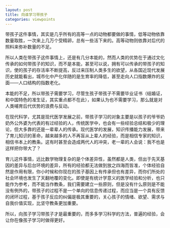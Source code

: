 ```yaml
---
layout: post
title: 向谁学习带孩子
categories: viewpoints
---
```

带孩子这件事情，其实是几乎所有的高等一点的动物都要做的事情，低等动物依靠数量取胜，一次来上几万个受精卵，总有一些活下来的。高等动物则依靠对后代的照料来弥补数量的不足。

所以人类在带孩子这件事情上，还是有几分本能的，然而人类的优势在于通过文化传承的如何带孩子的知识，而不是本能，甚至可以说，拥有可以传承的带孩子的知识，使的孩子的存活率不断提高，反过来压制人类多生的欲望，从各国近现代发展历史就能看出，城市化中产化伴随的是生育率的降低，甚至走向人口指数爆炸的反面——人口结构的指数老化。

本能的不足，所以带孩子需要学习，尽管生孩子带孩子不需要毕业证书（结婚证，和中国特色的准生证，其实重点都不在此），如果认为也不需要学习，那么就是对人类哺育后代优势的浪费与反动。

在现代科学，尤其是现代医学发展之前，带孩子学习的对象主要是以孩子的爷爷奶奶外公外婆为代表的有过经验的人，传统医学中，也会有一些经验总结和极少的理论，但大多靠的还是一辈辈人的传承。现代医学的发展，知识传播能力发展，带来了育儿知识的革命，越来越多的人不再盲从上辈人的经验，而是相信专家的知识，相信书本上的教条。这有时甚至会造成两代人的冲突，老一辈的人会说：我不也是这样把你带大了？

育儿这件事情，远比数学物理复杂的是个体差异性，虽然都是人类，但出于先天基因的差异与后台环境的差异，所有的经验都无法做到放之四海而皆准，个体经验自然是作用有限，你小时候和你现在的孩子基因上有传承但也有差异，而你们所处的社会环境也发生了天翻地覆的变化。即使是有统计学意义的医学经验和分析，也只能作为参考，而不能当作教条，我们需要建立一些原则，但是没有什么原则是不能没有例外的，带孩子的过程不是一个单向的信息传递过程，而应当是一个具有反馈的闭环过程，基于孩子反应的纠偏是极其重要的，关心孩子的情绪、欲望、需求与自我价值实现，比坚守教条更加重要。

所以，向孩子学习带孩子才是最重要的，而多多学习科学的方法，普遍的经验，会让你在像孩子学习时做得更好。